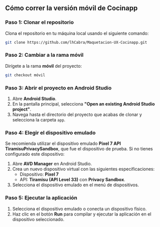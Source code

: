 ## Cómo correr la versión móvil de Cocinapp

### Paso 1: Clonar el repositorio

Clona el repositorio en tu máquina local usando el siguiente comando:

```bash
git clone https://github.com/lhCabra/Maquetacion-UX-Cocinapp.git
```

### Paso 2: Cambiar a la rama móvil

Dirígete a la rama **móvil** del proyecto:

```bash
git checkout móvil
```

### Paso 3: Abrir el proyecto en Android Studio

1. Abre **Android Studio**.
2. En la pantalla principal, selecciona **"Open an existing Android Studio project"**.
3. Navega hasta el directorio del proyecto que acabas de clonar y selecciona la carpeta `app`.

### Paso 4: Elegir el dispositivo emulado

Se recomienda utilizar el dispositivo emulado **Pixel 7 API TiramisuPrivacySandbox**, que fue el dispositivo de prueba. Si no tienes configurado este dispositivo:

1. Abre **AVD Manager** en Android Studio.
2. Crea un nuevo dispositivo virtual con las siguientes especificaciones:
   - Dispositivo: **Pixel 7**
   - API: **Tiramisu (API Level 33)** con **Privacy Sandbox**.
3. Selecciona el dispositivo emulado en el menú de dispositivos.

### Paso 5: Ejecutar la aplicación

1. Selecciona el dispositivo emulado o conecta un dispositivo físico.
2. Haz clic en el botón **Run** para compilar y ejecutar la aplicación en el dispositivo seleccionado.

